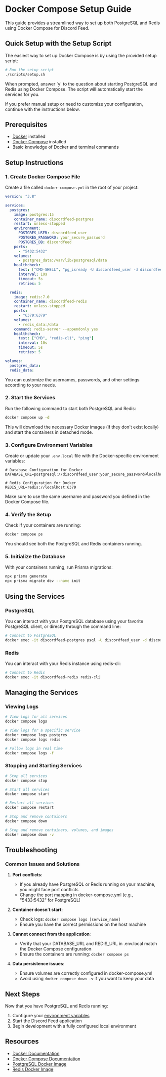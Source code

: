 # Docker Compose Setup Guide

This guide provides a streamlined way to set up both PostgreSQL and Redis using Docker Compose for Discord Feed.

## Quick Setup with the Setup Script

The easiest way to set up Docker Compose is by using the provided setup script:

```bash
# Run the setup script
./scripts/setup.sh
```

When prompted, answer 'y' to the question about starting PostgreSQL and Redis using Docker Compose. The script will automatically start the services for you.

If you prefer manual setup or need to customize your configuration, continue with the instructions below.

## Prerequisites

- [Docker](https://docs.docker.com/get-docker/) installed
- [Docker Compose](https://docs.docker.com/compose/install/) installed
- Basic knowledge of Docker and terminal commands

## Setup Instructions

### 1. Create Docker Compose File

Create a file called `docker-compose.yml` in the root of your project:

```yaml
version: "3.8"

services:
  postgres:
    image: postgres:15
    container_name: discordfeed-postgres
    restart: unless-stopped
    environment:
      POSTGRES_USER: discordfeed_user
      POSTGRES_PASSWORD: your_secure_password
      POSTGRES_DB: discordfeed
    ports:
      - "5432:5432"
    volumes:
      - postgres_data:/var/lib/postgresql/data
    healthcheck:
      test: ["CMD-SHELL", "pg_isready -U discordfeed_user -d discordfeed"]
      interval: 10s
      timeout: 5s
      retries: 5

  redis:
    image: redis:7.0
    container_name: discordfeed-redis
    restart: unless-stopped
    ports:
      - "6379:6379"
    volumes:
      - redis_data:/data
    command: redis-server --appendonly yes
    healthcheck:
      test: ["CMD", "redis-cli", "ping"]
      interval: 10s
      timeout: 5s
      retries: 5

volumes:
  postgres_data:
  redis_data:
```

You can customize the usernames, passwords, and other settings according to your needs.

### 2. Start the Services

Run the following command to start both PostgreSQL and Redis:

```bash
docker compose up -d
```

This will download the necessary Docker images (if they don't exist locally) and start the containers in detached mode.

### 3. Configure Environment Variables

Create or update your `.env.local` file with the Docker-specific environment variables:

```
# Database Configuration for Docker
DATABASE_URL=postgresql://discordfeed_user:your_secure_password@localhost:5432/discordfeed

# Redis Configuration for Docker
REDIS_URL=redis://localhost:6379
```

Make sure to use the same username and password you defined in the Docker Compose file.

### 4. Verify the Setup

Check if your containers are running:

```bash
docker compose ps
```

You should see both the PostgreSQL and Redis containers running.

### 5. Initialize the Database

With your containers running, run Prisma migrations:

```bash
npx prisma generate
npx prisma migrate dev --name init
```

## Using the Services

### PostgreSQL

You can interact with your PostgreSQL database using your favorite PostgreSQL client, or directly through the command line:

```bash
# Connect to PostgreSQL
docker exec -it discordfeed-postgres psql -U discordfeed_user -d discordfeed
```

### Redis

You can interact with your Redis instance using redis-cli:

```bash
# Connect to Redis
docker exec -it discordfeed-redis redis-cli
```

## Managing the Services

### Viewing Logs

```bash
# View logs for all services
docker compose logs

# View logs for a specific service
docker compose logs postgres
docker compose logs redis

# Follow logs in real time
docker compose logs -f
```

### Stopping and Starting Services

```bash
# Stop all services
docker compose stop

# Start all services
docker compose start

# Restart all services
docker compose restart

# Stop and remove containers
docker compose down

# Stop and remove containers, volumes, and images
docker compose down -v
```

## Troubleshooting

### Common Issues and Solutions

1. **Port conflicts**:

   - If you already have PostgreSQL or Redis running on your machine, you might face port conflicts
   - Change the port mapping in docker-compose.yml (e.g., "5433:5432" for PostgreSQL)

2. **Container doesn't start**:

   - Check logs: `docker compose logs [service_name]`
   - Ensure you have the correct permissions on the host machine

3. **Cannot connect from the application**:

   - Verify that your DATABASE_URL and REDIS_URL in .env.local match the Docker Compose configuration
   - Ensure the containers are running: `docker compose ps`

4. **Data persistence issues**:
   - Ensure volumes are correctly configured in docker-compose.yml
   - Avoid using `docker compose down -v` if you want to keep your data

## Next Steps

Now that you have PostgreSQL and Redis running:

1. Configure your [environment variables](./environment-setup.md)
2. Start the Discord Feed application
3. Begin development with a fully configured local environment

## Resources

- [Docker Documentation](https://docs.docker.com/)
- [Docker Compose Documentation](https://docs.docker.com/compose/)
- [PostgreSQL Docker Image](https://hub.docker.com/_/postgres)
- [Redis Docker Image](https://hub.docker.com/_/redis/)
